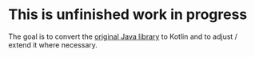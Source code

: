 # This is unfinished work in progress

The goal is to convert the [original Java library](https://github.com/Steppschuh/Java-Markdown-Generator) to Kotlin and to adjust / extend it where necessary.
